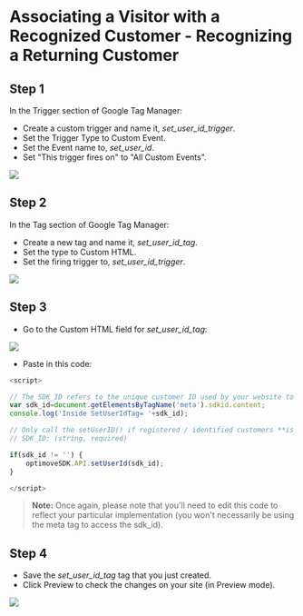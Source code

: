 # Associating a Visitor with a Recognized Customer - Recognizing a Returning Customer

## Step 1
In the Trigger section of Google Tag Manager: 
* Create a custom trigger and name it, _set_user_id_trigger_.
* Set the Trigger Type to Custom Event.
* Set the Event name to, _set_user_id_.
* Set "This trigger fires on" to "All Custom Events".

<p align="left"><kbd><img src="https://github.com/optimove-tech/Web-SDK-Integration-Guide/blob/master/Web-SDK-Basic-Code-Setup/images/set_user_id_trigger.png?raw=true"></kbd></p>

## Step 2
In the Tag section of Google Tag Manager: 
* Create a new tag and name it, _set_user_id_tag_.
* Set the type to Custom HTML.
* Set the firing trigger to, _set_user_id_trigger_.

<p align="left"><kbd><img src="https://github.com/optimove-tech/Web-SDK-Integration-Guide/blob/master/Web-SDK-Basic-Code-Setup/images/set_user_id_tag.png?raw=true"><kbd></p>

## Step 3
* Go to the Custom HTML field for _set_user_id_tag_:

<p align="left"><kbd><img src="https://github.com/optimove-tech/Web-SDK-Integration-Guide/blob/master/Web-SDK-Basic-Code-Setup/images/set_user_id_tag_html_input.png?raw=true"><kbd></p>

* Paste in this code:

```javascript
<script>

// The SDK_ID refers to the unique customer ID used by your website to identify registered customers/users. 
var sdk_id=document.getElementsByTagName('meta').sdkid.content;
console.log('Inside SetUserIdTag= '+sdk_id);

// Only call the setUserID() if registered / identified customers **is not** empty, null, unidentified. 
// SDK_ID: (string, required)

if(sdk_id != '') {
	optimoveSDK.API.setUserId(sdk_id);
}

</script>

```
>**Note:**
Once again, please note that you'll need to edit this code to reflect your particular implementation (you won't necessarily be using the meta tag to access the sdk_id).

## Step 4
* Save the _set_user_id_tag_ tag that you just created.
* Click Preview to check the changes on your site (in Preview mode).

<p align="left"><kbd><img src="https://github.com/optimove-tech/Web-SDK-Integration-Guide/blob/master/Web-SDK-Basic-Code-Setup/images/preview_screenshot_2.png?raw=true"><kbd></p>
